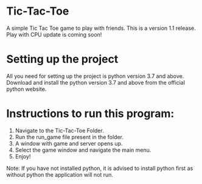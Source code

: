 # Tic-Tac-Toe
A simple Tic Tac Toe game to play with friends. This is a version 1.1 release. Play with CPU update is coming soon!

# Setting up the project
All you need for setting up the project is python version 3.7 and above. Download and install the python version 3.7 
and above from the official python website.

# Instructions to run this program:
1. Navigate to the Tic-Tac-Toe Folder.
2. Run the run_game file present in the folder.
3. A window with game and server opens up.
4. Select the game window and navigate the main menu.
5. Enjoy!

Note: If you have not installed python, it is advised to install python first as without python the application will not run.

